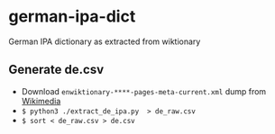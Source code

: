 # german-ipa-dict
German IPA dictionary as extracted from wiktionary

## Generate de.csv

- Download `enwiktionary-****-pages-meta-current.xml` dump from [Wikimedia](https://dumps.wikimedia.org/backup-index.html)
- `$ python3 ./extract_de_ipa.py  > de_raw.csv`
- `$ sort < de_raw.csv > de.csv`
